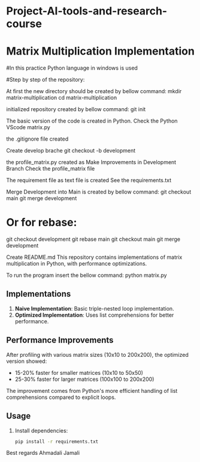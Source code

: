 
# Project-AI-tools-and-research-course
# Matrix Multiplication Implementation



#In this practice Python language in windows is used
 
#Step by step of the repository:

 At first the new directory should be created by bellow command: 
mkdir matrix-multiplication
cd matrix-multiplication

initialized repository created by bellow command:
git init

The basic version of the code is created in Python.
Check the Python VScode matrix.py

the .gitignore file created


Create develop brache
git checkout -b development

the profile_matrix.py created as Make Improvements in Development Branch
Check the profile_matrix file 

The requirement file as text file is created 
See the requirements.txt

Merge Development into Main is created by bellow command: 
git checkout main
git merge development
# Or for rebase:
git checkout development
git rebase main
git checkout main
git merge development

Create README.md 
This repository contains implementations of matrix multiplication in Python, with performance optimizations.

To run the program insert the bellow command:
python matrix.py

## Implementations

1. **Naive Implementation**: Basic triple-nested loop implementation.
2. **Optimized Implementation**: Uses list comprehensions for better performance.

## Performance Improvements

After profiling with various matrix sizes (10x10 to 200x200), the optimized version showed:
- 15-20% faster for smaller matrices (10x10 to 50x50)
- 25-30% faster for larger matrices (100x100 to 200x200)

The improvement comes from Python's more efficient handling of list comprehensions compared to explicit loops.

## Usage

1. Install dependencies:
   ```bash
   pip install -r requirements.txt

Best regards
Ahmadali Jamali
